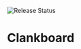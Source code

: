 ![Release Status](https://img.shields.io/badge/Release%20Status-BETA-orange?style=flat)
# Clankboard
